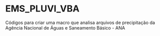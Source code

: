 # EMS_PLUVI_VBA
Códigos para criar uma macro que analisa arquivos de precipitação da Agência Nacional de Águas e Saneamento Básico - ANA
